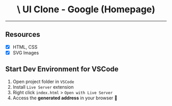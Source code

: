 <h1 align="center">\
UI Clone - Google (Homepage)
</h1>

<hr>

## Resources

- [x] HTML, CSS
- [x] SVG Images

## Start Dev Environment for VSCode

1. Open project folder in `VSCode`
2. Install `Live Server` extension
3. Right click `index.html` > `Open with Live Server`
4. Access the **generated address** in your browser 🚀
